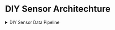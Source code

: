 # DIY Sensor Architechture


<details>
<summary>DIY Sensor Data Pipeline</summary>

```mermaid
  flowchart TD
    subgraph Sensor
        A1[Sensor Collects Data]
    end

    subgraph Google Cloud
        B1[App Script receiveces a Post request from micro-controller] --> B2[Google Sheets]
        B1[App Script receiveces a Post request from UI] <-- B2[Google Sheets]
    end

    subgraph Hosted on Github
        C1[Response from AppScript API] --> C2[Display Data in UI for DIY Sensor]
    end

    A1 --> |HTTP POST Request|B1
    B1 --> |HTTP POST Request|C1

```
</details>
